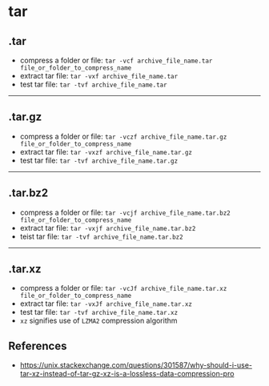 # tar

## .tar
- compress a folder or file: `tar -vcf archive_file_name.tar file_or_folder_to_compress_name`
- extract tar file: `tar -vxf archive_file_name.tar`
- test tar file: `tar -tvf archive_file_name.tar`
---

## .tar.gz
- compress a folder or file: `tar -vczf archive_file_name.tar.gz file_or_folder_to_compress_name`
- extract tar file: `tar -vxzf archive_file_name.tar.gz`
- test tar file: `tar -tvf archive_file_name.tar.gz`

---
## .tar.bz2
- compress a folder or file: `tar -vcjf archive_file_name.tar.bz2 file_or_folder_to_compress_name`
- extract tar file: `tar -vxjf archive_file_name.tar.bz2`
- teist tar file: `tar -tvf archive_file_name.tar.bz2`

---

## .tar.xz
- compress a folder or file: `tar -vcJf archive_file_name.tar.xz file_or_folder_to_compress_name`
- extract tar file: `tar -vxJf archive_file_name.tar.xz`
- test tar file: `tar -tvf archive_file_name.tar.xz`
- `xz` signifies use of `LZMA2` compression algorithm


## References

- https://unix.stackexchange.com/questions/301587/why-should-i-use-tar-xz-instead-of-tar-gz-xz-is-a-lossless-data-compression-pro